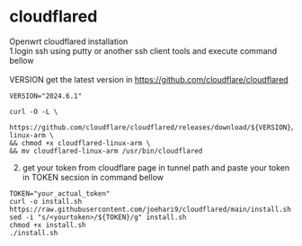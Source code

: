 # cloudflared
Openwrt cloudflared installation</br>
1.login ssh using putty or another ssh client tools and execute command bellow</br></br>
VERSION get the latest version in https://github.com/cloudflare/cloudflared

```
VERSION="2024.6.1"

curl -O -L \
  https://github.com/cloudflare/cloudflared/releases/download/${VERSION}/cloudflared-linux-arm \
&& chmod +x cloudflared-linux-arm \
&& mv cloudflared-linux-arm /usr/bin/cloudflared
```

2. get your token from cloudflare page in tunnel path and paste your token in TOKEN secsion in command bellow

```
TOKEN="your_actual_token"
curl -o install.sh https://raw.githubusercontent.com/joehari9/cloudflared/main/install.sh
sed -i "s/<yourtoken>/${TOKEN}/g" install.sh
chmod +x install.sh
./install.sh
```
